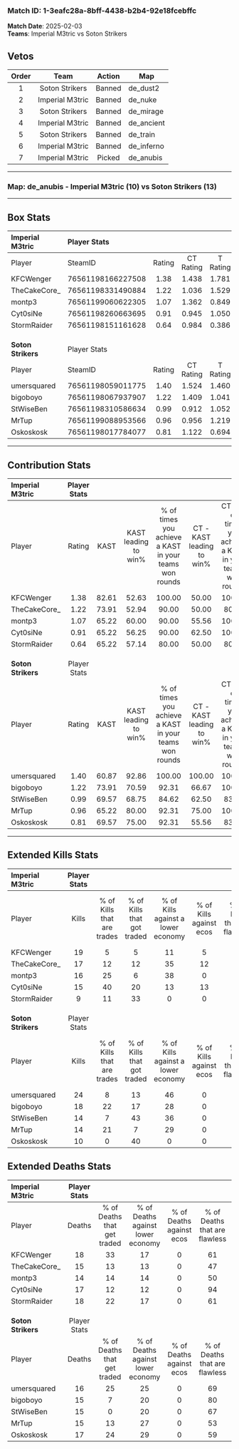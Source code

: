 ### Match ID: 1-3eafc28a-8bff-4438-b2b4-92e18fcebffc  
**Match Date**: 2025-02-03  
**Teams**: Imperial M3tric vs Soton Strikers  

## Vetos  

| Order | Team | Action | Map |
| :---: | :--: | :----: | --- |
| 1 | Soton Strikers | Banned | de_dust2 |
| 2 | Imperial M3tric | Banned | de_nuke |
| 3 | Soton Strikers | Banned | de_mirage |
| 4 | Imperial M3tric | Banned | de_ancient |
| 5 | Soton Strikers | Banned | de_train |
| 6 | Imperial M3tric | Banned | de_inferno |
| 7 | Imperial M3tric | Picked | de_anubis |

---  

### **Map**: de_anubis - Imperial M3tric (10) vs Soton Strikers (13)  
---  

## Box Stats  

| **Imperial M3tric** | Player Stats      |        |           |          |       |       |       |         |        |      |     |
| :- | :- | :-: | :-: | :-: | :-: | :-: | :-: | :-: | :-: | :-: | :-: |
| Player              | SteamID           | Rating | CT Rating | T Rating | KAST  |  ADR  | Kills | Assists | Deaths | K/D  | HS% |
| KFCWenger           | 76561198166227508 |  1.38  |   1.438   |  1.781   | 82.61 | 114.5 |  19   |   12    |   18   | 1.06 | 73  |
| TheCakeCore_        | 76561198331490884 |  1.22  |   1.036   |  1.529   | 73.91 | 90.3  |  17   |    9    |   15   | 1.13 | 23  |
| montp3              | 76561199060622305 |  1.07  |   1.362   |  0.849   | 65.22 | 71.9  |  16   |    6    |   14   | 1.14 | 43  |
| Cyt0siNe            | 76561198260663695 |  0.91  |   0.945   |  1.050   | 65.22 | 58.8  |  15   |    4    |   17   | 0.88 | 73  |
| StormRaider         | 76561198151161628 |  0.64  |   0.984   |  0.386   | 65.22 | 51.5  |   9   |    3    |   18   | 0.50 | 33  |
|                     |                   |        |           |          |       |       |       |         |        |      |     |
|                     |                   |        |           |          |       |       |       |         |        |      |     |
|                     |                   |        |           |          |       |       |       |         |        |      |     |
| **Soton Strikers**  | Player Stats      |        |           |          |       |       |       |         |        |      |     |
| Player              | SteamID           | Rating | CT Rating | T Rating | KAST  |  ADR  | Kills | Assists | Deaths | K/D  | HS% |
| umersquared         | 76561198059011775 |  1.40  |   1.524   |  1.460   | 60.87 | 104.6 |  24   |    6    |   16   | 1.50 | 66  |
| bigoboyo            | 76561198067937907 |  1.22  |   1.409   |  1.041   | 73.91 | 82.4  |  18   |    5    |   15   | 1.20 | 44  |
| StWiseBen           | 76561198310586634 |  0.99  |   0.912   |  1.052   | 69.57 | 64.8  |  14   |    7    |   15   | 0.93 | 28  |
| MrTup               | 76561199088953566 |  0.96  |   0.956   |  1.219   | 65.22 | 70.1  |  14   |    5    |   15   | 0.93 | 71  |
| Oskoskosk           | 76561198017784077 |  0.81  |   1.122   |  0.694   | 69.57 | 67.5  |  10   |    9    |   17   | 0.59 | 40  |
---  

## Contribution Stats  

| **Imperial M3tric** | Player Stats |       |                      |                                                        |                           |                                                             |                          |                                                            |
| :- | :-: | :-: | :-: | :-: | :-: | :-: | :-: | :-: |
| Player              |    Rating    | KAST  | KAST leading to win% | % of times you achieve a KAST in your teams won rounds | CT - KAST leading to win% | CT - % of times you achieve a KAST in your teams won rounds | T - KAST leading to win% | T - % of times you achieve a KAST in your teams won rounds |
| KFCWenger           |     1.38     | 82.61 |        52.63         |                         100.00                         |           50.00           |                           100.00                            |          55.56           |                           100.00                           |
| TheCakeCore_        |     1.22     | 73.91 |        52.94         |                         90.00                          |           50.00           |                            80.00                            |          55.56           |                           100.00                           |
| montp3              |     1.07     | 65.22 |        60.00         |                         90.00                          |           55.56           |                           100.00                            |          66.67           |                           80.00                            |
| Cyt0siNe            |     0.91     | 65.22 |        56.25         |                         90.00                          |           62.50           |                           100.00                            |          50.00           |                           80.00                            |
| StormRaider         |     0.64     | 65.22 |        57.14         |                         80.00                          |           50.00           |                            80.00                            |          66.67           |                           80.00                            |
|                     |              |       |                      |                                                        |                           |                                                             |                          |                                                            |
|                     |              |       |                      |                                                        |                           |                                                             |                          |                                                            |
|                     |              |       |                      |                                                        |                           |                                                             |                          |                                                            |
| **Soton Strikers**  | Player Stats |       |                      |                                                        |                           |                                                             |                          |                                                            |
| Player              |    Rating    | KAST  | KAST leading to win% | % of times you achieve a KAST in your teams won rounds | CT - KAST leading to win% | CT - % of times you achieve a KAST in your teams won rounds | T - KAST leading to win% | T - % of times you achieve a KAST in your teams won rounds |
| umersquared         |     1.40     | 60.87 |        92.86         |                         100.00                         |          100.00           |                           100.00                            |          87.50           |                           100.00                           |
| bigoboyo            |     1.22     | 73.91 |        70.59         |                         92.31                          |           66.67           |                           100.00                            |          75.00           |                           85.71                            |
| StWiseBen           |     0.99     | 69.57 |        68.75         |                         84.62                          |           62.50           |                            83.33                            |          75.00           |                           85.71                            |
| MrTup               |     0.96     | 65.22 |        80.00         |                         92.31                          |           75.00           |                           100.00                            |          85.71           |                           85.71                            |
| Oskoskosk           |     0.81     | 69.57 |        75.00         |                         92.31                          |           55.56           |                            83.33                            |          100.00          |                           100.00                           |
---  

## Extended Kills Stats  

| **Imperial M3tric** | Player Stats |                            |                            |                                    |                         |                              |                                 |                                       |                    |           |
| :- | :-: | :-: | :-: | :-: | :-: | :-: | :-: | :-: | :-: | :-: |
| Player              |    Kills     | % of Kills that are trades | % of Kills that got traded | % of Kills against a lower economy | % of Kills against ecos | % of Kills that are flawless | % of Kills that are close duels | % of Kills that are assisted by flash | Pistol Round Kills | AWP Kills |
| KFCWenger           |      19      |             5              |             5              |                 11                 |            5            |              47              |               16                |                   0                   |         0          |     5     |
| TheCakeCore_        |      17      |             12             |             12             |                 35                 |           12            |              76              |                0                |                   6                   |         4          |     2     |
| montp3              |      16      |             25             |             6              |                 38                 |            0            |              69              |                6                |                   0                   |         0          |     2     |
| Cyt0siNe            |      15      |             40             |             20             |                 13                 |           13            |              73              |                7                |                   0                   |         0          |     0     |
| StormRaider         |      9       |             11             |             33             |                 0                  |            0            |              67              |                0                |                  11                   |         0          |     1     |
|                     |              |                            |                            |                                    |                         |                              |                                 |                                       |                    |           |
|                     |              |                            |                            |                                    |                         |                              |                                 |                                       |                    |           |
|                     |              |                            |                            |                                    |                         |                              |                                 |                                       |                    |           |
| **Soton Strikers**  | Player Stats |                            |                            |                                    |                         |                              |                                 |                                       |                    |           |
| Player              |    Kills     | % of Kills that are trades | % of Kills that got traded | % of Kills against a lower economy | % of Kills against ecos | % of Kills that are flawless | % of Kills that are close duels | % of Kills that are assisted by flash | Pistol Round Kills | AWP Kills |
| umersquared         |      24      |             8              |             13             |                 46                 |            0            |              71              |                4                |                   0                   |         0          |     0     |
| bigoboyo            |      18      |             22             |             17             |                 28                 |            0            |              72              |               11                |                   0                   |         0          |     4     |
| StWiseBen           |      14      |             7              |             43             |                 36                 |            0            |              43              |                7                |                   0                   |         0          |     0     |
| MrTup               |      14      |             21             |             7              |                 29                 |            0            |              71              |                7                |                   0                   |         2          |     0     |
| Oskoskosk           |      10      |             0              |             40             |                 0                  |            0            |              60              |               10                |                   0                   |         0          |     1     |
## Extended Deaths Stats  

| **Imperial M3tric** | Player Stats |                             |                                   |                          |                               |                            |                           |               |
| :- | :-: | :-: | :-: | :-: | :-: | :-: | :-: | :-: |
| Player              |    Deaths    | % of Deaths that get traded | % of Deaths against lower economy | % of Deaths against ecos | % of Deaths that are flawless | % of Deaths that are close | % of Deaths while blinded | Deaths to AWP |
| KFCWenger           |      18      |             33              |                17                 |            0             |              61               |             6              |             0             |       0       |
| TheCakeCore_        |      15      |             13              |                13                 |            0             |              47               |             7              |             0             |       0       |
| montp3              |      14      |             14              |                14                 |            0             |              50               |             21             |             0             |       0       |
| Cyt0siNe            |      17      |             12              |                12                 |            0             |              94               |             0              |             0             |       1       |
| StormRaider         |      18      |             22              |                17                 |            0             |              61               |             6              |             0             |       0       |
|                     |              |                             |                                   |                          |                               |                            |                           |               |
|                     |              |                             |                                   |                          |                               |                            |                           |               |
|                     |              |                             |                                   |                          |                               |                            |                           |               |
| **Soton Strikers**  | Player Stats |                             |                                   |                          |                               |                            |                           |               |
| Player              |    Deaths    | % of Deaths that get traded | % of Deaths against lower economy | % of Deaths against ecos | % of Deaths that are flawless | % of Deaths that are close | % of Deaths while blinded | Deaths to AWP |
| umersquared         |      16      |             25              |                25                 |            0             |              69               |             6              |             6             |       3       |
| bigoboyo            |      15      |              7              |                20                 |            0             |              80               |             7              |             0             |       0       |
| StWiseBen           |      15      |              0              |                20                 |            0             |              67               |             7              |             0             |       0       |
| MrTup               |      15      |             13              |                27                 |            0             |              53               |             13             |             0             |       0       |
| Oskoskosk           |      17      |             24              |                29                 |            0             |              59               |             0              |             6             |       2       |
